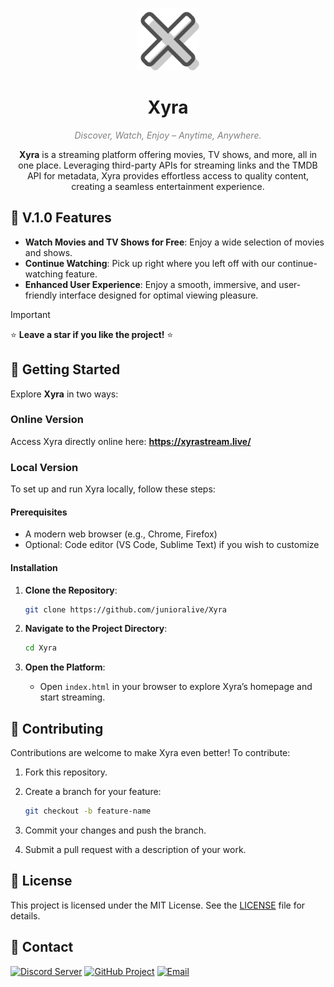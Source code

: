 <p align="center">
  <img src="assets/xyra.png" alt="Xyra Logo" width="100" height="100">
</p>

<h1 align="center">Xyra</h1>

<p align="center" style="font-size: 14px; color: gray;"><em>Discover, Watch, Enjoy – Anytime, Anywhere.</em></p>

<p align="center"><strong>Xyra</strong> is a streaming platform offering movies, TV shows, and more, all in one place. Leveraging third-party APIs for streaming links and the TMDB API for metadata, Xyra provides effortless access to quality content, creating a seamless entertainment experience.</p>

## 🌟 V.1.0 Features

- **Watch Movies and TV Shows for Free**: Enjoy a wide selection of movies and shows.
- **Continue Watching**: Pick up right where you left off with our continue-watching feature.
- **Enhanced User Experience**: Enjoy a smooth, immersive, and user-friendly interface designed for optimal viewing pleasure.

> [!IMPORTANT]
> ⭐ **Leave a star if you like the project!** ⭐

## 🚀 Getting Started

Explore **Xyra** in two ways:

### Online Version

Access Xyra directly online here: **https://xyrastream.live/**

### Local Version

To set up and run Xyra locally, follow these steps:

#### Prerequisites

- A modern web browser (e.g., Chrome, Firefox)
- Optional: Code editor (VS Code, Sublime Text) if you wish to customize

#### Installation

1. **Clone the Repository**:

   ```bash
   git clone https://github.com/junioralive/Xyra
   ```

2. **Navigate to the Project Directory**:

   ```bash
   cd Xyra
   ```

3. **Open the Platform**:
   - Open `index.html` in your browser to explore Xyra’s homepage and start streaming.

## 🤝 Contributing

Contributions are welcome to make Xyra even better! To contribute:

1. Fork this repository.
2. Create a branch for your feature:

   ```bash
   git checkout -b feature-name
   ```

3. Commit your changes and push the branch.
4. Submit a pull request with a description of your work.

## 📄 License

This project is licensed under the MIT License. See the [LICENSE](LICENSE) file for details.

## 💬 Contact

[![Discord Server](https://img.shields.io/badge/Discord-7289DA?style=for-the-badge&logo=discord&logoColor=white)](https://discord.gg/cwDTVKyKJz)
[![GitHub Project](https://img.shields.io/badge/GitHub-181717?style=for-the-badge&logo=github&logoColor=white)](https://github.com/junioralive/box-stream)
[![Email](https://img.shields.io/badge/Email-D44638?style=for-the-badge&logo=gmail&logoColor=white)](mailto:support@junioralive.in)
